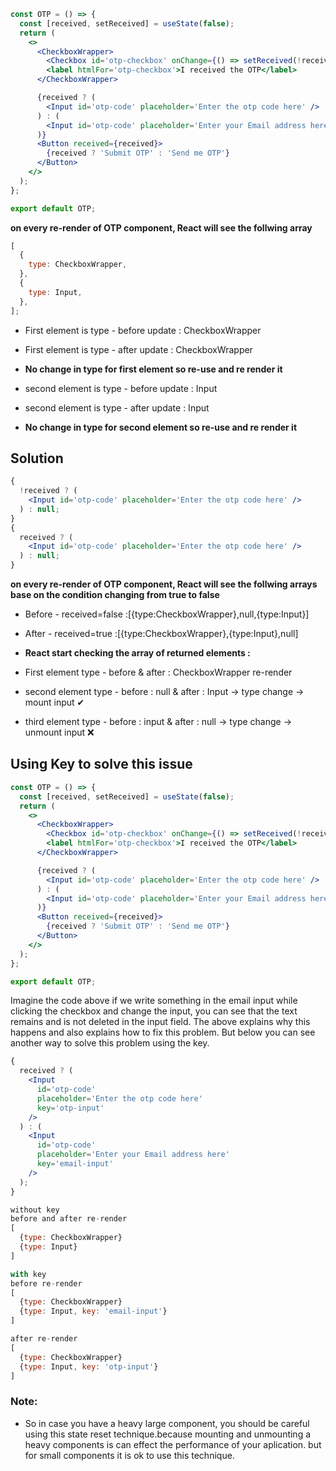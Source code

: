 ```jsx
const OTP = () => {
  const [received, setReceived] = useState(false);
  return (
    <>
      <CheckboxWrapper>
        <Checkbox id='otp-checkbox' onChange={() => setReceived(!received)} />
        <label htmlFor='otp-checkbox'>I received the OTP</label>
      </CheckboxWrapper>

      {received ? (
        <Input id='otp-code' placeholder='Enter the otp code here' />
      ) : (
        <Input id='otp-code' placeholder='Enter your Email address here' />
      )}
      <Button received={received}>
        {received ? 'Submit OTP' : 'Send me OTP'}
      </Button>
    </>
  );
};

export default OTP;
```

**on every re-render of OTP component, React will see the follwing array**

```jsx
[
  {
    type: CheckboxWrapper,
  },
  {
    type: Input,
  },
];
```

- First element is type - before update : CheckboxWrapper
- First element is type - after update : CheckboxWrapper
- **No change in type for first element so re-use and re render it**

- second element is type - before update : Input
- second element is type - after update : Input
- **No change in type for second element so re-use and re render it**

## Solution

```jsx
{
  !received ? (
    <Input id='otp-code' placeholder='Enter the otp code here' />
  ) : null;
}
{
  received ? (
    <Input id='otp-code' placeholder='Enter the otp code here' />
  ) : null;
}
```

**on every re-render of OTP component, React will see the follwing arrays base on the condition changing from true to false**

- Before - received=false :[{type:CheckboxWrapper},null,{type:Input}]
- After - received=true :[{type:CheckboxWrapper},{type:Input},null]

- **React start checking the array of returned elements :**
- First element type - before & after : CheckboxWrapper re-render
- second element type - before : null & after : Input -> type change -> mount input ✔
- third element type - before : input & after : null -> type change -> unmount input ❌

## Using Key to solve this issue

```jsx
const OTP = () => {
  const [received, setReceived] = useState(false);
  return (
    <>
      <CheckboxWrapper>
        <Checkbox id='otp-checkbox' onChange={() => setReceived(!received)} />
        <label htmlFor='otp-checkbox'>I received the OTP</label>
      </CheckboxWrapper>

      {received ? (
        <Input id='otp-code' placeholder='Enter the otp code here' />
      ) : (
        <Input id='otp-code' placeholder='Enter your Email address here' />
      )}
      <Button received={received}>
        {received ? 'Submit OTP' : 'Send me OTP'}
      </Button>
    </>
  );
};

export default OTP;
```

Imagine the code above if we write something in the email input while clicking the checkbox and change the input, you can see that the text remains and is not deleted in the input field. The above explains why this happens and also explains how to fix this problem. But below you can see another way to solve this problem using the key.

```jsx
{
  received ? (
    <Input
      id='otp-code'
      placeholder='Enter the otp code here'
      key='otp-input'
    />
  ) : (
    <Input
      id='otp-code'
      placeholder='Enter your Email address here'
      key='email-input'
    />
  );
}
```

```js
without key
before and after re-render
[
  {type: CheckboxWrapper}
  {type: Input}
]

with key
before re-render
[
  {type: CheckboxWrapper}
  {type: Input, key: 'email-input'}
]

after re-render
[
  {type: CheckboxWrapper}
  {type: Input, key: 'otp-input'}
]
```


### Note: 
- So in case you have a heavy large component, you should be careful using this state reset technique.because mounting and unmounting a heavy components is can effect the performance of your aplication. but for small components it is ok to use this technique.
